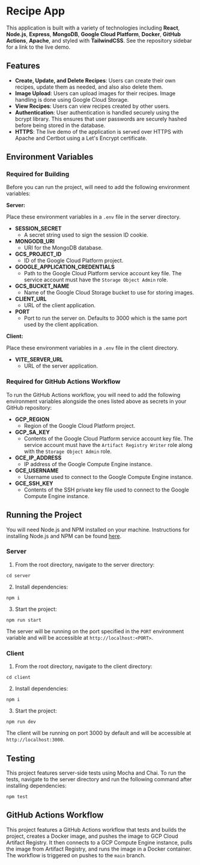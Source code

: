 # Recipe App

This application is built with a variety of technologies including **React**, **Node.js**, **Express**, **MongoDB**, **Google Cloud Platform**, **Docker**, **GitHub Actions**, **Apache**, and styled with **TailwindCSS**. See the repository sidebar for a link to the live demo.

## Features

- **Create, Update, and Delete Recipes**: Users can create their own recipes, update them as needed, and also also delete them.
- **Image Upload**: Users can upload images for their recipes. Image handling is done using Google Cloud Storage.
- **View Recipes**: Users can view recipes created by other users.
- **Authentication**: User authentication is handled securely using the bcrypt library. This ensures that user passwords are securely hashed before being stored in the database.
- **HTTPS**: The live demo of the application is served over HTTPS with Apache and Certbot using a Let's Encrypt certificate.

## Environment Variables

### Required for Building

Before you can run the project, will need to add the following environment variables:

**Server:**

Place these environment variables in a `.env` file in the server directory.

- **SESSION_SECRET**
  - A secret string used to sign the session ID cookie.
- **MONGODB_URI**
  - URI for the MongoDB database.
- **GCS_PROJECT_ID**
  - ID of the Google Cloud Platform project.
- **GOOGLE_APPLICATION_CREDENTIALS**
  - Path to the Google Cloud Platform service account key file. The service account must have the `Storage Object Admin` role.
- **GCS_BUCKET_NAME**
  - Name of the Google Cloud Storage bucket to use for storing images.
- **CLIENT_URL**
  - URL of the client application.
- **PORT**
  - Port to run the server on. Defaults to 3000 which is the same port used by the client application.

**Client:**

Place these environment variables in a `.env` file in the client directory.

- **VITE_SERVER_URL**
  - URL of the server application.

### Required for GitHub Actions Workflow

To run the GitHub Actions workflow, you will need to add the following environment variables alongside the ones listed above as secrets in your GitHub repository:

- **GCP_REGION**
  - Region of the Google Cloud Platform project.
- **GCP_SA_KEY**
  - Contents of the Google Cloud Platform service account key file. The service account must have the `Artifact Registry Writer` role along with the `Storage Object Admin` role.
- **GCE_IP_ADDRESS**
  - IP address of the Google Compute Engine instance.
- **GCE_USERNAME**
  - Username used to connect to the Google Compute Engine instance.
- **GCE_SSH_KEY**
  - Contents of the SSH private key file used to connect to the Google Compute Engine instance.

## Running the Project

You will need Node.js and NPM installed on your machine. Instructions for installing Node.js and NPM can be found [here](https://docs.npmjs.com/downloading-and-installing-node-js-and-npm).

### Server

1. From the root directory, navigate to the server directory:

```
cd server
```

2. Install dependencies:

```
npm i
```

3. Start the project:

```
npm run start
```

The server will be running on the port specified in the `PORT` environment variable and will be accessible at `http://localhost:<PORT>`.

### Client

1. From the root directory, navigate to the client directory:

```
cd client
```

2. Install dependencies:

```
npm i
```

3. Start the project:

```
npm run dev
```

The client will be running on port 3000 by default and will be accessible at `http://localhost:3000`.

## Testing

This project features server-side tests using Mocha and Chai. To run the tests, navigate to the server directory and run the following command after installing dependencies:

```
npm test
```

## GitHub Actions Workflow

This project features a GitHub Actions workflow that tests and builds the project, creates a Docker image, and pushes the image to GCP Cloud Artifact Registry. It then connects to a GCP Compute Engine instance, pulls the image from Artifact Registry, and runs the image in a Docker container. The workflow is triggered on pushes to the `main` branch.
